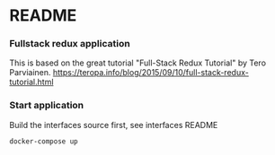 # README #

### Fullstack redux application ###

This is based on the great tutorial "Full-Stack Redux Tutorial" by Tero Parviainen.
https://teropa.info/blog/2015/09/10/full-stack-redux-tutorial.html


### Start application ###

Build the interfaces source first, see interfaces README

    docker-compose up

